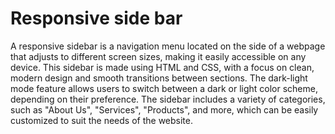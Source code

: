 # Responsive side bar
 
A responsive sidebar is a navigation menu located on the side of a webpage that adjusts to different screen sizes, making it easily accessible on any device. This sidebar is made using HTML and CSS, with a focus on clean, modern design and smooth transitions between sections. The dark-light mode feature allows users to switch between a dark or light color scheme, depending on their preference. The sidebar includes a variety of categories, such as "About Us", "Services", "Products", and more, which can be easily customized to suit the needs of the website. 
